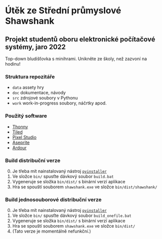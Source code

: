 # Útěk ze Střední průmyslové Shawshank

## Projekt studentů oboru elektronické počítačové systémy, jaro 2022

Top-down bludišťovka s minihrami. Unikněte ze školy, než zazvoní na hodinu!

### Struktura repozitáře
- `data` assety hry
- `doc` dokumentace, návody
- `src` zdrojové soubory v Pythonu
- `work` work-in-progress soubory, náčrtky apod.

### Použitý software
- [Thonny](https://thonny.org/)
- [Tiled](https://www.mapeditor.org/)
- [Pixel Studio](https://com-pixelstudio.en.uptodown.com/android)
- [Aseprite](https://www.aseprite.org/)
- [Ardour](https://ardour.org/)

### Build distribuční verze
0. Je třeba mít nainstalovaný nástroj [`pyinstaller`](https://pyinstaller.org/en/stable/index.html)
1. Ve složce `bin/` spusťte dávkový soubor `build.bat`
2. Vygeneruje se složka `bin/dist/` s binární verzí aplikace
3. Hra se spouští souborem `shawshank.exe` ve složce `bin/dist/shawshank/`

### Build jednosouborové distribuční verze
0. Je třeba mít nainstalovaný nástroj [`pyinstaller`](https://pyinstaller.org/en/stable/index.html)
1. Ve složce `bin/` spusťte dávkový soubor `build_onefile.bat`
2. Vygeneruje se složka `bin/dist/` s binární verzí aplikace
3. Hra se spouští souborem `shawshank.exe` ve složce `bin/dist/`
4. (Tato verze je momentálně nefunkční.)

